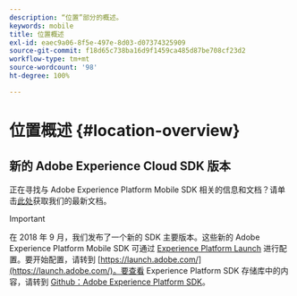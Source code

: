 ```yaml
---
description: “位置”部分的概述。
keywords: mobile
title: 位置概述
exl-id: eaec9a06-8f5e-497e-8d03-d07374325909
source-git-commit: f18d65c738ba16d9f1459ca485d87be708cf23d2
workflow-type: tm+mt
source-wordcount: '98'
ht-degree: 100%

---
```


# 位置概述 {#location-overview}

## 新的 Adobe Experience Cloud SDK 版本

正在寻找与 Adobe Experience Platform Mobile SDK 相关的信息和文档？请单击[此处](https://aep-sdks.gitbook.io/docs/)获取我们的最新文档。

>[!IMPORTANT]
>
>在 2018 年 9 月，我们发布了一个新的 SDK 主要版本。这些新的 Adobe Experience Platform Mobile SDK 可通过 [Experience Platform Launch](https://www.adobe.com/cn/experience-platform/launch.html) 进行配置。要开始配置，请转到 [https://launch.adobe.com/](https://launch.adobe.com/)。要查看 Experience Platform SDK 存储库中的内容，请转到 [Github：Adobe Experience Platform SDK](https://github.com/Adobe-Marketing-Cloud/acp-sdks)。
